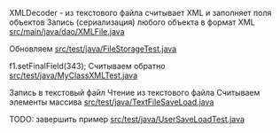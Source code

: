 <!-- doc.py -->
XMLDecoder - из текстового файла считывает XML
и заполняет поля объектов
Запись (сериализация) любого объекта в формат XML
[src/main/java/dao/XMLFile.java](src/main/java/dao/XMLFile.java)

Обновляем
[src/test/java/FileStorageTest.java](src/test/java/FileStorageTest.java)

f1.setFinalField(343);
Считываем обратно
[src/test/java/MyClassXMLTest.java](src/test/java/MyClassXMLTest.java)

Запись в текстовый файл
Чтение из текстового файла
Считываем элементы массива
[src/test/java/TextFileSaveLoad.java](src/test/java/TextFileSaveLoad.java)

TODO: завершить пример
[src/test/java/UserSaveLoadTest.java](src/test/java/UserSaveLoadTest.java)

